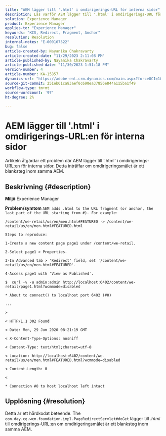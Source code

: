 ```yaml
---
title: "AEM lägger till '.html' i omdirigerings-URL för interna sidor"
description: Läs varför AEM lägger till '.html' i omdirigerings-URL för interna sidor
solution: Experience Manager
product: Experience Manager
applies-to: "Experience Manager"
keywords: "KCS, Redirect, Fragment, Anchor"
resolution: Resolution
internal-notes: "E-000167522"
bug: false
article-created-by: Nayanika Chakravarty
article-created-date: "11/29/2023 2:11:08 PM"
article-published-by: Nayanika Chakravarty
article-published-date: "11/30/2023 1:51:18 PM"
version-number: 4
article-number: KA-15857
dynamics-url: "https://adobe-ent.crm.dynamics.com/main.aspx?forceUCI=1&pagetype=entityrecord&etn=knowledgearticle&id=3507b822-c18e-ee11-8179-6045bd006b4b"
source-git-commit: 251eb61ca83aef0c690ea37856e844a115ba1f49
workflow-type: tm+mt
source-wordcount: '97'
ht-degree: 2%

---
```


# AEM lägger till &#39;.html&#39; i omdirigerings-URL:en för interna sidor


Artikeln åtgärdar ett problem där AEM lägger till &#39;.html&#39; i omdirigerings-URL:en för interna sidor. Detta inträffar om omdirigeringsmålet är ett blanksteg inom samma AEM.

## Beskrivning {#description}


<b>Miljö</b>
Experience Manager

<b>Problem/symtom</b>
`AEM adds .html to the URL fragment (or anchor, the last part of the URL starting from #). For example:`


```
/content/we-retail/us/en/men.html#FEATURED -> /content/we-retail/us/en/men.html#FEATURED.html

Steps to reproduce:
```



```
1-Create a new content page page1 under /content/we-retail.
```



```
2-Select page1 > Properties.
```



```
3-In Advanced tab > 'Redirect' field, set '/content/we-retail/us/en/men.html#FEATURED'.
```



```
4-Access page1 with 'View as Published'.
```



```
$  curl -v -u admin:admin http://localhost:6402/content/we-retail/page1.html?wcmmode=disabled
```



```
* About to connect() to localhost port 6402 (#0)
```



```
...
```



```
>
```



```
< HTTP/1.1 302 Found
```



```
< Date: Mon, 29 Jun 2020 08:21:19 GMT
```



```
< X-Content-Type-Options: nosniff
```



```
< Content-Type: text/html;charset=utf-8
```



```
< Location: http://localhost:6402/content/we-retail/us/en/men.html#FEATURED.html?wcmmode=disabled
```



```
< Content-Length: 0
```



```
<
```



```
* Connection #0 to host localhost left intact
```



## Upplösning {#resolution}


Detta är ett hårdkodat beteende. The `com.day.cq.wcm.foundation.impl.PageRedirectServlet#doGet` lägger till *.html* till omdirigerings-URL:en om omdirigeringsmålet är ett blanksteg inom samma AEM.
